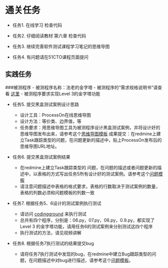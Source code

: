 # 通关任务

- 任务1. 在线学习 检查代码

- 任务2. 仔细阅读教材 第六章 检查代码

- 任务3. 继续完善软件测试课程学习笔记的思维导图

- 任务4. 有问题请在51CTO课程页面提问

## 实践任务
###被测程序
    - 被测程序名称：法老的金字塔
    - 被测程序的“需求规格说明书”请查看 [这里](https://github.com/wangding/pylearn/tree/master/assignment/triangle)
    - 被测程序要求实现Level 3的金字塔功能

- 任务5. 提交黑盒测试案例设计思路
    - 设计工具：ProcessOn在线思维导图
    - 设计方法：等价类、边界值，等
    -  任务要求：用思维导图工具为被测程序设计黑盒测试案例，并将设计好的思维导图发布出来，请参考这个[思维导图模板](http://processon.com/view/57c2ed08e4b0e629c466dc17)
     成果提交：在redmine上建立Task跟踪类型的问题，在问题更新的描述中，贴上ProcessOn发布后的思维导图URL地址。
     
     
- 任务6. 提交黑盒测试案例结果
    - 在redmine上建立Task跟踪类型的 问题，在问题的描述或者问题更新的描述中，以表格的方式写出任务5所有设计好的测试案例。请参考这个[问题模板](http://www.hostedredmine.com/issues/598961)
    - 请注意问题描述中表格的格式要求，表格的行数取决于测试案例的数量，表格的列数必须和问题模板的列数一致 

- 任务7. 根据任务5、6设计的测试案例执行测试
    - 请访问 [codingground]() 来执行测试
    - 总共有四个程序，分别是：06.py，07.py，08.py，0.9.py，都实现了Level 3 的金字塔功能，请用任务6的测试案例来分别测试这四个程序
    - 执行测试的方法，请见视频讲解

- 任务8. 根据任务7执行测试的结果提交bug
    - 请将任务7执行测试中发现的bug，在redmine中建立Bug跟踪类型的问题，在问题描述中对bug进行描述，请参考这个[问题模板](http://www.hostedredmine.com/issues/598989)。